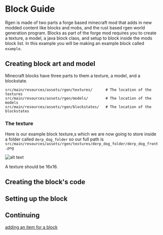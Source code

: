 # Block Guide
Rgen is made of two parts a forge based minecraft mod that adds in new modded content like blocks and mobs, and the rust based rgen world generation program. Blocks as part of the forge mod requires you to create a texture, a model, a java block class, and setup to block inside the mods block list. In this example you will be making an example block called `example`.

## Creating block art and model 
Minecraft blocks have three parts to them a texture, a model, and a blockstate.
```
src/main/resources/assets/rgen/textures/      # The location of the textures
src/main/resources/assets/rgen/models/        # The location of the models
src/main/resources/assets/rgen/blockstates/   # The location of the blockstates
```

### The texture
Here is our example block texture,s which we are now going to store inside a folder called `derp_dog_folder` so our full path is `src/main/resources/assets/rgen/textures/derp_dog_folder/derp_dog_front.png`

![alt text](../art/example_block.png "example block image")

A texture should be 16x16.

## Creating the block's code

## Setting up the block

## Continuing
[adding an item for a block]()


